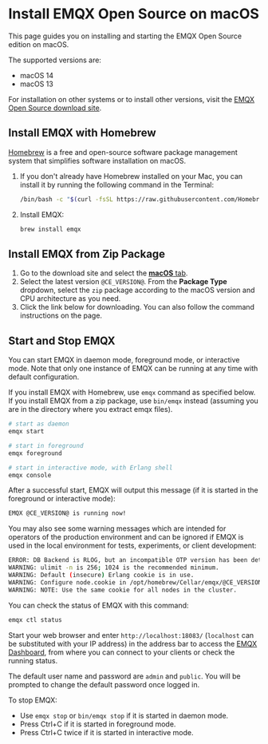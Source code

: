 # Install EMQX Open Source on macOS

This page guides you on installing and starting the EMQX Open Source edition on macOS.

The supported versions are:

- macOS 14
- macOS 13

For installation on other systems or to install other versions, visit the [EMQX Open Source download site](https://www.emqx.com/en/downloads-and-install/broker).

## Install EMQX with Homebrew

[Homebrew](https://brew.sh/) is a free and open-source software package management system that simplifies software installation on macOS.

1. If you don't already have Homebrew installed on your Mac, you can install it by running the following command in the Terminal:

   ```bash
   /bin/bash -c "$(curl -fsSL https://raw.githubusercontent.com/Homebrew/install/HEAD/install.sh)"
   ```

2. Install EMQX:

   ```bash
   brew install emqx
   ```

## Install EMQX from Zip Package

1. Go to the download site and select the [**macOS** tab](https://www.emqx.com/en/downloads-and-install/broker?os=macOS).
2. Select the latest version `@CE_VERSION@`. From the **Package Type** dropdown, select the `zip` package according to the macOS version and CPU architecture as you need.
3. Click the link below for downloading. You can also follow the command instructions on the page.

## Start and Stop EMQX

You can start EMQX in daemon mode, foreground mode, or interactive mode. Note that only one instance of EMQX can be running at any time with default configuration.

If you install EMQX with Homebrew, use `emqx` command as specified below. If you install EMQX from a zip package, use `bin/emqx` instead (assuming you are in the directory where you extract emqx files).

   ```bash
   # start as daemon
   emqx start

   # start in foreground
   emqx foreground

   # start in interactive mode, with Erlang shell
   emqx console
   ```

After a successful start, EMQX will output this message (if it is started in the foreground or interactive mode):

```bash
EMQX @CE_VERSION@ is running now!
```

You may also see some warning messages which are intended for operators of the production environment and can be ignored if EMQX is used in the local environment for tests, experiments, or client development:

```bash
ERROR: DB Backend is RLOG, but an incompatible OTP version has been detected. Falling back to using Mnesia DB backend.
WARNING: ulimit -n is 256; 1024 is the recommended minimum.
WARNING: Default (insecure) Erlang cookie is in use.
WARNING: Configure node.cookie in /opt/homebrew/Cellar/emqx/@CE_VERSION@/etc/emqx.conf or override from environment variable EMQX_NODE__COOKIE
WARNING: NOTE: Use the same cookie for all nodes in the cluster.
```

You can check the status of EMQX with this command:

```bash
emqx ctl status
```

Start your web browser and enter `http://localhost:18083/` (`localhost` can be substituted with your IP address) in the address bar to access the  [EMQX Dashboard](../dashboard/introduction.md), from where you can connect to your clients or check the running status.

The default user name and password are `admin` and `public`. You will be prompted to change the default password once logged in.

To stop EMQX:

* Use `emqx stop` or `bin/emqx stop` if it is started in daemon mode.
* Press Ctrl+C if it is started in foreground mode.
* Press Ctrl+C twice if it is started in interactive mode.
